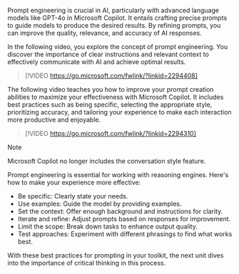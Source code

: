 Prompt engineering is crucial in AI, particularly with advanced language models like GPT-4o in Microsoft Copilot. It entails crafting precise prompts to guide models to produce the desired results. By refining prompts, you can improve the quality, relevance, and accuracy of AI responses.

In the following video, you explore the concept of prompt engineering. You discover the importance of clear instructions and relevant context to effectively communicate with AI and achieve optimal results.

> [!VIDEO https://go.microsoft.com/fwlink/?linkid=2294408]

The following video teaches you how to improve your prompt creation abilities to maximize your effectiveness with Microsoft Copilot. It includes best practices such as being specific, selecting the appropriate style, prioritizing accuracy, and tailoring your experience to make each interaction more productive and enjoyable.

> [!VIDEO https://go.microsoft.com/fwlink/?linkid=2294310]

> [!NOTE]
> Microsoft Copilot no longer includes the conversation style feature.

Prompt engineering is essential for working with reasoning engines. Here's how to make your experience more effective:

- Be specific: Clearly state your needs.
- Use examples: Guide the model by providing examples.
- Set the context: Offer enough background and instructions for clarity.
- Iterate and refine: Adjust prompts based on responses for improvement.
- Limit the scope: Break down tasks to enhance output quality.
- Test approaches: Experiment with different phrasings to find what works best.

With these best practices for prompting in your toolkit, the next unit dives into the importance of critical thinking in this process.
